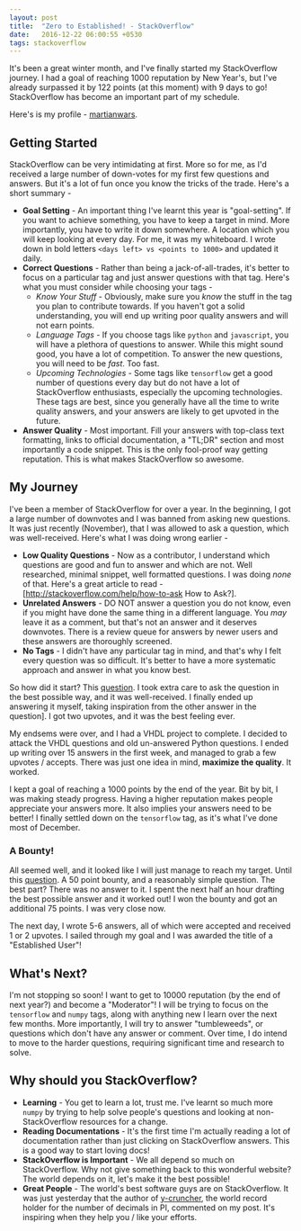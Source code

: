 ```yaml
---
layout: post
title:  "Zero to Established! - StackOverflow"
date:   2016-12-22 06:00:55 +0530
tags: stackoverflow
---
```


It's been a great winter month, and I've finally started my StackOverflow journey. I had a goal of reaching 1000 reputation by New Year's, but I've already surpassed it by 122 points (at this moment) with 9 days to go! StackOverflow has become an important part of my schedule.

Here's is my profile - [martianwars](http://stackoverflow.com/users/5080995/martianwars).

## Getting Started

StackOverflow can be very intimidating at first. More so for me, as I'd received a large number of down-votes for my first few questions and answers. But it's a lot of fun once you know the tricks of the trade. Here's a short summary -

* **Goal Setting** - An important thing I've learnt this year is "goal-setting". If you want to achieve something, you have to keep a target in mind. More importantly, you have to write it down somewhere. A location which you will keep looking at every day. For me, it was my whiteboard. I wrote down in bold letters `<days left> vs <points to 1000>` and updated it daily.
* **Correct Questions** - Rather than being a jack-of-all-trades, it's better to focus on a particular tag and just answer questions with that tag. Here's what you must consider while choosing your tags -
  * *Know Your Stuff* - Obviously, make sure you *know* the stuff in the tag you plan to contribute towards. If you haven't got a solid understanding, you will end up writing poor quality answers and will not earn points.
  * *Language Tags* - If you choose tags like `python` and `javascript`, you will have a plethora of questions to answer. While this might sound good, you have a lot of competition. To answer the new questions, you will need to be *fast*. Too fast.
  * *Upcoming Technologies* - Some tags like `tensorflow` get a good number of questions every day but do not have a lot of StackOverflow enthusiasts, especially the upcoming technologies. These tags are best, since you generally have all the time to write quality answers, and your answers are likely to get upvoted in the future.
 * **Answer Quality** - Most important. Fill your answers with top-class text formatting, links to official documentation, a "TL;DR" section and most importantly a code snippet. This is the only fool-proof way getting reputation. This is what makes StackOverflow so awesome.

## My Journey

I've been a member of StackOverflow for over a year. In the beginning, I got a large number of downvotes and I was banned from asking new questions. It was just recently (November), that I was allowed to ask a question, which was well-received. Here's what I was doing wrong earlier -

* **Low Quality Questions** - Now as a contributor, I understand which questions are good and fun to answer and which are not. Well researched, minimal snippet, well formatted questions. I was doing *none* of that. Here's a great article to read - [http://stackoverflow.com/help/how-to-ask How to Ask?].
* **Unrelated Answers** - DO NOT answer a question you do not know, even if you might have done the same thing in a different language. You *may* leave it as a comment, but that's not an answer and it deserves downvotes. There is a review queue for answers by newer users and these answers are thoroughly screened.
* **No Tags** - I didn't have any particular tag in mind, and that's why I felt every question was so difficult. It's better to have a more systematic approach and answer in what you know best.

So how did it start? This [question](http://stackoverflow.com/questions/40366430/best-way-to-vectorize-operation-having-input-and-output-history-dependence). I took extra care to ask the question in the best possible way, and it was well-received. I finally ended up answering it myself, taking inspiration from the other answer in the question]. I got two upvotes, and it was the best feeling ever.

My endsems were over, and I had a VHDL project to complete. I decided to attack the VHDL questions and old un-answered Python questions. I ended up writing over 15 answers in the first week, and managed to grab a few upvotes / accepts. There was just one idea in mind, **maximize the quality**. It worked.

I kept a goal of reaching a 1000 points by the end of the year. Bit by bit, I was making steady progress. Having a higher reputation makes people appreciate your answers more. It also implies your answers need to be better! I finally settled down on the `tensorflow` tag, as it's what I've done most of December.

### A Bounty!

All seemed well, and it looked like I will just manage to reach my target. Until this [question](http://stackoverflow.com/questions/41152287/print-out-per-each-sublist-items-at-time). A 50 point bounty, and a reasonably simple question. The best part? There was no answer to it. I spent the next half an hour drafting the best possible answer and it worked out! I won the bounty and got an additional 75 points. I was very close now.

The next day, I wrote 5-6 answers, all of which were accepted and received 1 or 2 upvotes. I sailed through my goal and I was awarded the title of a "Established User"!

## What's Next?

I'm not stopping so soon! I want to get to 10000 reputation (by the end of next year?) and become a "Moderator"! I will be trying to focus on the `tensorflow` and `numpy` tags, along with anything new I learn over the next few months.
More importantly, I will try to answer "tumbleweeds", or questions which don't have any answer or comment. Over time, I do intend to move to the harder questions, requiring significant time and research to solve.

## Why should you StackOverflow?

* **Learning** - You get to learn a lot, trust me. I've learnt so much more `numpy` by trying to help solve people's questions and looking at non-StackOverflow resources for a change.
* **Reading Documentations** - It's the first time I'm actually reading a lot of documentation rather than just clicking on StackOverflow answers. This is a good way to start loving docs!
* **StackOverflow is Important** - We all depend so much on StackOverflow. Why not give something back to this wonderful website? The world depends on it, let's make it the best possible!
* **Great People** - The world's best software guys are on StackOverflow. It was just yesterday that the author of [y-cruncher](http://www.numberworld.org/y-cruncher/), the world record holder for the number of decimals in PI, commented on my post. It's inspiring when they help you / like your efforts.
